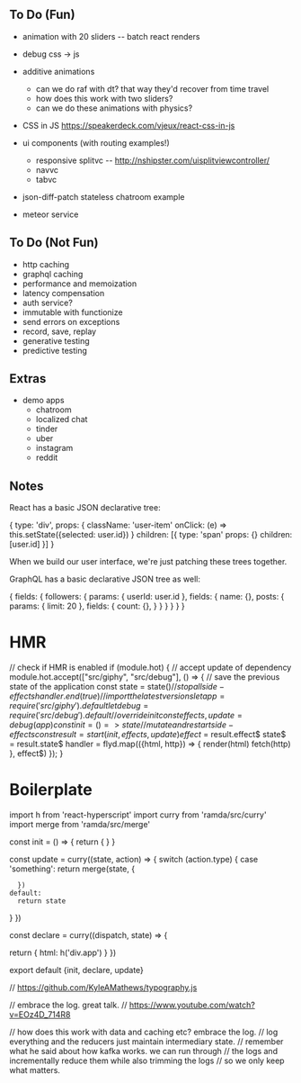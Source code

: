 ## To Do (Fun)

- animation with 20 sliders -- batch react renders
- debug css -> js

- additive animations
  - can we do raf with dt? that way they'd recover from time travel
  - how does this work with two sliders?
  - can we do these animations with physics?
- CSS in JS https://speakerdeck.com/vjeux/react-css-in-js

- ui components (with routing examples!)
  - responsive splitvc -- http://nshipster.com/uisplitviewcontroller/
  - navvc
  - tabvc

- json-diff-patch stateless chatroom example
- meteor service

## To Do (Not Fun)

- http caching
- graphql caching
- performance and memoization
- latency compensation
- auth service?
- immutable with functionize
- send errors on exceptions
- record, save, replay
- generative testing
- predictive testing

## Extras

- demo apps
  - chatroom
  - localized chat
  - tinder
  - uber
  - instagram
  - reddit


## Notes

React has a basic JSON declarative tree:

{
  type: 'div',
  props: {
    className: 'user-item'
    onClick: (e) => this.setState({selected: user.id})
  }
  children: [{
    type: 'span'
    props: {}
    children: [user.id]
  }]
}

When we build our user interface, we're just patching these trees together.

GraphQL has a basic declarative JSON tree as well:

{
  fields: {
    followers: {
      params: {
        userId: user.id
      },
      fields: {
        name: {},
        posts: {
          params: {
            limit: 20
          },
          fields: {
            count: {},
          }
        }
      }
    }
  }
}



# HMR

// check if HMR is enabled
if (module.hot) {
  // accept update of dependency
  module.hot.accept(["src/giphy", "src/debug"], () => {
    // save the previous state of the application
    const state = state$()
    // stop all side-effects
    handler.end(true)
    // import the latest versions
    let app = require('src/giphy').default
    let debug = require('src/debug').default
    // override init
    const {effects, update} = debug(app)
    const init = () => state
    // mutate and restart side-effects
    const result = start({init, effects, update})
    effect$ = result.effect$
    state$ = result.state$
    handler = flyd.map(({html, http}) => {
      render(html)
      fetch(http)
    }, effect$)
  });
}


# Boilerplate

import h       from 'react-hyperscript'
import curry   from 'ramda/src/curry'
import merge   from 'ramda/src/merge'

const init = () => {
  return { }
}

const update = curry((state, action) => {
  switch (action.type) {
    case 'something': 
      return merge(state, {

      })
    default:
      return state
  }
})

const declare = curry((dispatch, state) => {

  return {
    html:
      h('div.app')
  }
})

export default {init, declare, update}

// https://github.com/KyleAMathews/typography.js

// embrace the log. great talk.
// https://www.youtube.com/watch?v=EOz4D_714R8

// how does this work with data and caching etc? embrace the log.
// log everything and the reducers just maintain intermediary state.
// remember what he said about how kafka works. we can run through 
// the logs and incrementally reduce them while also trimming the logs
// so we only keep what matters.